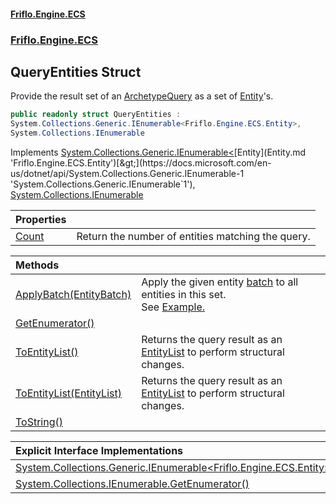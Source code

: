 #### [Friflo.Engine.ECS](index.md 'index')
### [Friflo.Engine.ECS](Friflo.Engine.ECS.md 'Friflo.Engine.ECS')

## QueryEntities Struct

Provide the result set of an [ArchetypeQuery](ArchetypeQuery.md 'Friflo.Engine.ECS.ArchetypeQuery') as a set of [Entity](Entity.md 'Friflo.Engine.ECS.Entity')'s.

```csharp
public readonly struct QueryEntities :
System.Collections.Generic.IEnumerable<Friflo.Engine.ECS.Entity>,
System.Collections.IEnumerable
```

Implements [System.Collections.Generic.IEnumerable&lt;](https://docs.microsoft.com/en-us/dotnet/api/System.Collections.Generic.IEnumerable-1 'System.Collections.Generic.IEnumerable`1')[Entity](Entity.md 'Friflo.Engine.ECS.Entity')[&gt;](https://docs.microsoft.com/en-us/dotnet/api/System.Collections.Generic.IEnumerable-1 'System.Collections.Generic.IEnumerable`1'), [System.Collections.IEnumerable](https://docs.microsoft.com/en-us/dotnet/api/System.Collections.IEnumerable 'System.Collections.IEnumerable')

| Properties | |
| :--- | :--- |
| [Count](QueryEntities.Count.md 'Friflo.Engine.ECS.QueryEntities.Count') | Return the number of entities matching the query. |

| Methods | |
| :--- | :--- |
| [ApplyBatch(EntityBatch)](QueryEntities.ApplyBatch(EntityBatch).md 'Friflo.Engine.ECS.QueryEntities.ApplyBatch(Friflo.Engine.ECS.EntityBatch)') | Apply the given entity [batch](QueryEntities.ApplyBatch(EntityBatch).md#Friflo.Engine.ECS.QueryEntities.ApplyBatch(Friflo.Engine.ECS.EntityBatch).batch 'Friflo.Engine.ECS.QueryEntities.ApplyBatch(Friflo.Engine.ECS.EntityBatch).batch') to all entities in this set.<br/> See <a href="https://github.com/friflo/Friflo.Json.Fliox/wiki/Examples-~-Optimization#entitybatch---query">Example.</a> |
| [GetEnumerator()](QueryEntities.GetEnumerator().md 'Friflo.Engine.ECS.QueryEntities.GetEnumerator()') | |
| [ToEntityList()](QueryEntities.ToEntityList().md 'Friflo.Engine.ECS.QueryEntities.ToEntityList()') | Returns the query result as an [EntityList](EntityList.md 'Friflo.Engine.ECS.EntityList') to perform structural changes. |
| [ToEntityList(EntityList)](QueryEntities.ToEntityList(EntityList).md 'Friflo.Engine.ECS.QueryEntities.ToEntityList(Friflo.Engine.ECS.EntityList)') | Returns the query result as an [EntityList](EntityList.md 'Friflo.Engine.ECS.EntityList') to perform structural changes. |
| [ToString()](QueryEntities.ToString().md 'Friflo.Engine.ECS.QueryEntities.ToString()') | |

| Explicit Interface Implementations | |
| :--- | :--- |
| [System.Collections.Generic.IEnumerable&lt;Friflo.Engine.ECS.Entity&gt;.GetEnumerator()](QueryEntities.System.Collections.Generic.IEnumerable_Friflo.Engine.ECS.Entity_.GetEnumerator().md 'Friflo.Engine.ECS.QueryEntities.System.Collections.Generic.IEnumerable<Friflo.Engine.ECS.Entity>.GetEnumerator()') | |
| [System.Collections.IEnumerable.GetEnumerator()](QueryEntities.System.Collections.IEnumerable.GetEnumerator().md 'Friflo.Engine.ECS.QueryEntities.System.Collections.IEnumerable.GetEnumerator()') | |
